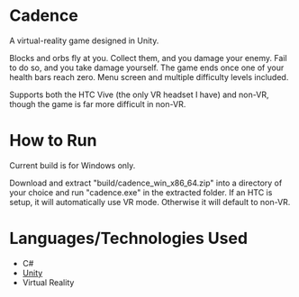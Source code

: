 # Cadence
A virtual-reality game designed in Unity.

Blocks and orbs fly at you. Collect them, and you damage your enemy. Fail to do so, and you take damage yourself. The game ends once one of your health bars reach zero. Menu screen and multiple difficulty levels included.

Supports both the HTC Vive (the only VR headset I have) and non-VR, though the game is far more difficult in non-VR.

# How to Run

Current build is for Windows only.

Download and extract "build/cadence_win_x86_64.zip" into a directory of your choice and run "cadence.exe" in the extracted folder. If an HTC is setup, it will automatically use VR mode. Otherwise it will default to non-VR.

# Languages/Technologies Used
- C#
- [Unity](https://unity3d.com/)
- Virtual Reality


